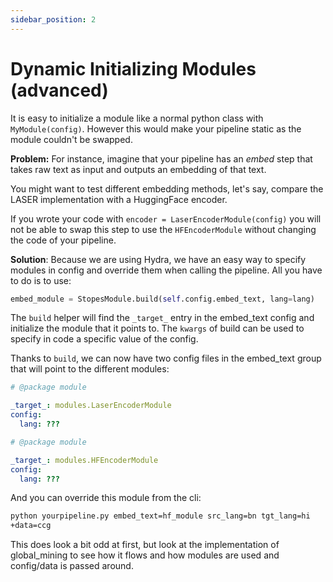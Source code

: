 ```yaml
---
sidebar_position: 2
---
```


# Dynamic Initializing Modules (advanced)

It is easy to initialize a module like a normal python class with` MyModule(config)`. However this would make your pipeline static as the module couldn't be swapped.

**Problem:** For instance, imagine that your pipeline has an _embed_ step that takes raw text as input and outputs an embedding of that text.

You might want to test different embedding methods, let's say, compare the LASER implementation with a HuggingFace encoder.

If you wrote your code with `encoder = LaserEncoderModule(config)` you will not be able to swap this step to use the `HFEncoderModule` without changing the code of your pipeline.

**Solution**: Because we are using Hydra, we have an easy way to specify modules in config and override them when calling the pipeline. All you have to do is to use:

```python
embed_module = StopesModule.build(self.config.embed_text, lang=lang)
```

The `build` helper will find the `_target_` entry in the embed_text config and initialize the module that it points to. The `kwargs` of build can be used to specify in code a specific value of the config.

Thanks to `build`, we can now have two config files in the embed_text group that will point to the different modules:

```yaml title="laser_module.yaml"
# @package module

_target_: modules.LaserEncoderModule
config:
  lang: ???
```

```yaml title="hf_module.yaml"
# @package module

_target_: modules.HFEncoderModule
config:
  lang: ???
```

And you can override this module from the cli:

```bash
python yourpipeline.py embed_text=hf_module src_lang=bn tgt_lang=hi
+data=ccg
```

This does look a bit odd at first, but look at the implementation of global_mining to see how it flows and how modules are used and config/data is passed around.
